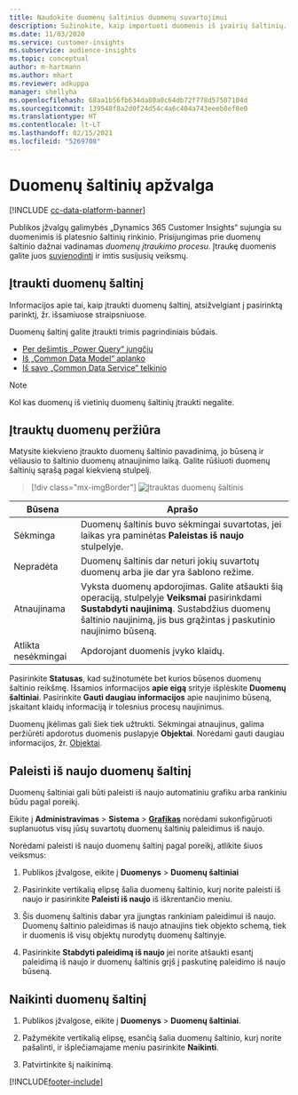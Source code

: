 ```yaml
---
title: Naudokite duomenų šaltinius duomenų suvartojimui
description: Sužinokite, kaip importuoti duomenis iš įvairių šaltinių.
ms.date: 11/03/2020
ms.service: customer-insights
ms.subservice: audience-insights
ms.topic: conceptual
author: m-hartmann
ms.author: mhart
ms.reviewer: adkuppa
manager: shellyha
ms.openlocfilehash: 68aa1b56fb634da80a0c64db72f778d57507104d
ms.sourcegitcommit: 139548f8a2d0f24d54c4a6c404a743eeeb8ef8e0
ms.translationtype: HT
ms.contentlocale: lt-LT
ms.lasthandoff: 02/15/2021
ms.locfileid: "5269708"
---
```

# <a name="data-sources-overview"></a>Duomenų šaltinių apžvalga

[!INCLUDE [cc-data-platform-banner](../includes/cc-data-platform-banner.md)]

Publikos įžvalgų galimybės „Dynamics 365 Customer Insights“ sujungia su duomenimis iš platesnio šaltinių rinkinio. Prisijungimas prie duomenų šaltinio dažnai vadinamas *duomenų įtraukimo procesu*. Įtraukę duomenis galite juos [suvienodinti](data-unification.md) ir imtis susijusių veiksmų.

## <a name="add-a-data-source"></a>Įtraukti duomenų šaltinį

Informacijos apie tai, kaip įtraukti duomenų šaltinį, atsižvelgiant į pasirinktą parinktį, žr. išsamiuose straipsniuose.

Duomenų šaltinį galite įtraukti trimis pagrindiniais būdais.

- [Per dešimtis „Power Query“ jungčių](connect-power-query.md)
- [Iš „Common Data Model“ aplanko](connect-common-data-model.md)
- [Iš savo „Common Data Service“ telkinio](connect-common-data-service-lake.md)

> [!NOTE]
> Kol kas duomenų iš vietinių duomenų šaltinių įtraukti negalite.

## <a name="review-ingested-data"></a>Įtrauktų duomenų peržiūra

Matysite kiekvieno įtraukto duomenų šaltinio pavadinimą, jo būseną ir vėliausio to šaltinio duomenų atnaujinimo laiką. Galite rūšiuoti duomenų šaltinių sąrašą pagal kiekvieną stulpelį.

> [!div class="mx-imgBorder"]
> ![Įtrauktas duomenų šaltinis](media/configure-data-datasource-added.png "Įtrauktas duomenų šaltinis")

|Būsena  |Aprašo  |
|---------|---------|
|Sėkminga   |Duomenų šaltinis buvo sėkmingai suvartotas, jei laikas yra paminėtas **Paleistas iš naujo** stulpelyje.
|Nepradėta   |Duomenų šaltinis dar neturi jokių suvartotų duomenų arba jie dar yra šablono režime.         |
|Atnaujinama    |Vyksta duomenų apdorojimas. Galite atšaukti šią operaciją, stulpelyje **Veiksmai** pasirinkdami **Sustabdyti naujinimą**. Sustabdžius duomenų šaltinio naujinimą, jis bus grąžintas į paskutinio naujinimo būseną.       |
|Atlikta nesėkmingai     |Apdorojant duomenis įvyko klaidų.         |

Pasirinkite **Statusas**, kad sužinotumėte bet kurios būsenos duomenų šaltinio reikšmę. Išsamios informacijos **apie eigą** srityje išplėskite  **Duomenų šaltiniai**. Pasirinkite **Gauti daugiau informacijos** apie naujinimo būseną, įskaitant klaidų informaciją ir tolesnius procesų naujinimus.

Duomenų įkėlimas gali šiek tiek užtrukti. Sėkmingai atnaujinus, galima peržiūrėti apdorotus duomenis puslapyje **Objektai**. Norėdami gauti daugiau informacijos, žr. [Objektai](entities.md).

## <a name="refresh-a-data-source"></a>Paleisti iš naujo duomenų šaltinį

Duomenų šaltiniai gali būti paleisti iš naujo automatiniu grafiku arba rankiniu būdu pagal poreikį. 

Eikite į **Administravimas** > **Sistema** > [**Grafikas**](system.md#schedule-tab) norėdami sukonfigūruoti suplanuotus visų jūsų suvartotų duomenų šaltinių paleidimus iš naujo.

Norėdami paleisti iš naujo duomenų šaltinį pagal poreikį, atlikite šiuos veiksmus:

1. Publikos įžvalgose, eikite į **Duomenys** > **Duomenų šaltiniai**

2. Pasirinkite vertikalią elipsę šalia duomenų šaltinio, kurį norite paleisti iš naujo ir pasirinkite **Paleisti iš naujo** iš iškrentančio meniu.

3. Šis duomenų šaltinis dabar yra įjungtas rankiniam paleidimui iš naujo. Duomenų šaltinio paleidimas iš naujo atnaujins tiek objekto schemą, tiek ir duomenis iš visų objektų nurodytų duomenų šaltinyje.

4. Pasirinkite **Stabdyti paleidimą iš naujo** jei norite atšaukti esantį paleidimą iš naujo ir duomenų šaltinis grįš į paskutinę paleidimo iš naujo būseną.

## <a name="delete-a-data-source"></a>Naikinti duomenų šaltinį

1. Publikos įžvalgose, eikite į **Duomenys** > **Duomenų šaltiniai**.

2. Pažymėkite vertikalią elipsę, esančią šalia duomenų šaltinio, kurį norite pašalinti, ir išplečiamajame meniu pasirinkite **Naikinti**.

3. Patvirtinkite šį naikinimą.


[!INCLUDE[footer-include](../includes/footer-banner.md)]